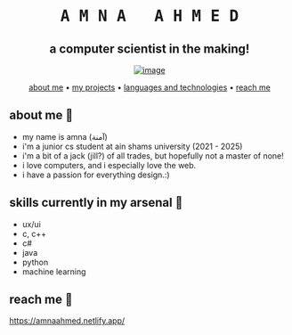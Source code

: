 
<div align="center">
<h1><pre>A M N A   A H M E D</pre></h1>
<h2>a computer scientist in the making!</h2>
<a href="https://amnaahmed.netlify.app/"><img src="https://github.com/nono5342/nono5342/blob/main/space2.gif" alt="image"></a>

<p>
  <a href="#about-me">about me</a> •
  <a href="https://github.com/thisisamna?tab=repositories">my projects</a> •
  <a href="#languages-and-technologies">languages and technologies</a> •
  <a href="#reach-me">reach me</a> 
</p>
</div>
  
## about me 🚀
- my name is amna (آمنة)
- i'm a junior cs student at ain shams university (2021 - 2025)
-  i'm a bit of a jack (jill?) of all trades, but hopefully not a master of none!
- i love computers, and i especially love the web.
- i have a passion for everything design.:)

##  skills currently in my arsenal 🚀
- ux/ui
- c, c++
- c#
- java
- python
- machine learning

## reach me 🚀
https://amnaahmed.netlify.app/
